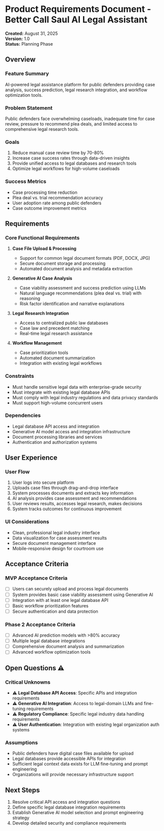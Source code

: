 # Product Requirements Document - Better Call Saul AI Legal Assistant

**Created:** August 31, 2025  
**Version:** 1.0  
**Status:** Planning Phase

## Overview

### Feature Summary
AI-powered legal assistance platform for public defenders providing case analysis, success prediction, legal research integration, and workflow optimization tools.

### Problem Statement
Public defenders face overwhelming caseloads, inadequate time for case review, pressure to recommend plea deals, and limited access to comprehensive legal research tools.

### Goals
1. Reduce manual case review time by 70-80%
2. Increase case success rates through data-driven insights
3. Provide unified access to legal databases and research tools
4. Optimize legal workflows for high-volume caseloads

### Success Metrics
- Case processing time reduction
- Plea deal vs. trial recommendation accuracy
- User adoption rate among public defenders
- Case outcome improvement metrics

## Requirements

### Core Functional Requirements
1. **Case File Upload & Processing**
   - Support for common legal document formats (PDF, DOCX, JPG)
   - Secure document storage and processing
   - Automated document analysis and metadata extraction

2. **Generative AI Case Analysis**
   - Case viability assessment and success prediction using LLMs
   - Natural language recommendations (plea deal vs. trial) with reasoning
   - Risk factor identification and narrative explanations

3. **Legal Research Integration**
   - Access to centralized public law databases
   - Case law and precedent matching
   - Real-time legal research assistance

4. **Workflow Management**
   - Case prioritization tools
   - Automated document summarization
   - Integration with existing legal workflows

### Constraints
- Must handle sensitive legal data with enterprise-grade security
- Must integrate with existing legal database APIs
- Must comply with legal industry regulations and data privacy standards
- Must support high-volume concurrent users

### Dependencies
- Legal database API access and integration
- Generative AI model access and integration infrastructure
- Document processing libraries and services
- Authentication and authorization systems

## User Experience

### User Flow
1. User logs into secure platform
2. Uploads case files through drag-and-drop interface
3. System processes documents and extracts key information
4. AI analysis provides case assessment and recommendations
5. User reviews results, accesses legal research, makes decisions
6. System tracks outcomes for continuous improvement

### UI Considerations
- Clean, professional legal industry interface
- Data visualization for case assessment results
- Secure document management interface
- Mobile-responsive design for courtroom use

## Acceptance Criteria

### MVP Acceptance Criteria
- [ ] Users can securely upload and process legal documents
- [ ] System provides basic case viability assessment using Generative AI
- [ ] Integration with at least one legal database API
- [ ] Basic workflow prioritization features
- [ ] Secure authentication and data protection

### Phase 2 Acceptance Criteria
- [ ] Advanced AI prediction models with >80% accuracy
- [ ] Multiple legal database integrations
- [ ] Comprehensive document analysis and summarization
- [ ] Advanced workflow optimization tools

## Open Questions ⚠️

### Critical Unknowns
- ⚠️ **Legal Database API Access**: Specific APIs and integration requirements
- ⚠️ **Generative AI Integration**: Access to legal-domain LLMs and fine-tuning requirements
- ⚠️ **Regulatory Compliance**: Specific legal industry data handling requirements
- ⚠️ **User Authentication**: Integration with existing legal organization auth systems

### Assumptions
- Public defenders have digital case files available for upload
- Legal databases provide accessible APIs for integration
- Sufficient legal context data exists for LLM fine-tuning and prompt engineering
- Organizations will provide necessary infrastructure support

## Next Steps
1. Resolve critical API access and integration questions
2. Define specific legal database integration requirements
3. Establish Generative AI model selection and prompt engineering strategy
4. Develop detailed security and compliance requirements
